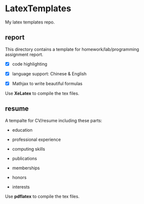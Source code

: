 # LatexTemplates
My latex templates repo.

## report
This directory contains a template for homework/lab/programming assignment report. 

- [x] code highlighting

- [x] language support: Chinese & English

- [x] Mathjax to write beautiful formulas

Use **XeLatex** to compile the tex files.

## resume
A tempalte for CV/resume including these parts:

- education

- professional experience

- computing skills

- publications

- memberships

- honors

- interests

Use **pdflatex** to compile the tex files.
